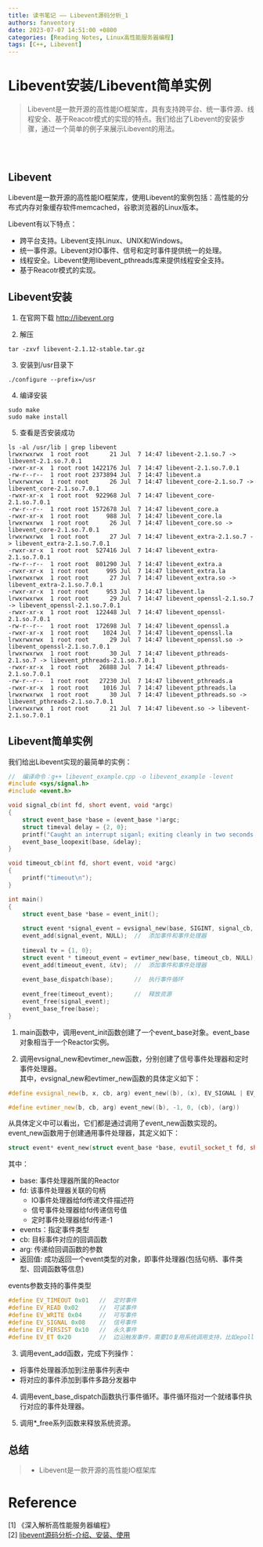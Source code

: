 ```yaml
---
title: 读书笔记 —— Libevent源码分析_1
authors: fanventory
date: 2023-07-07 14:51:00 +0800
categories: [Reading Notes, Linux高性能服务器编程]
tags: [C++, Libevent]
---
```


#  Libevent安装/Libevent简单实例
> Libevent是一款开源的高性能IO框架库，具有支持跨平台、统一事件源、线程安全、基于Reacotr模式的实现的特点。我们给出了Libevent的安装步骤，通过一个简单的例子来展示Libevent的用法。

<br>
<br>


## Libevent

Libevent是一款开源的高性能IO框架库，使用Libevent的案例包括：高性能的分布式内存对象缓存软件memcached，谷歌浏览器的Linux版本。

Libevent有以下特点：  
+ 跨平台支持。Libevent支持Linux、UNIX和Windows。
+ 统一事件源。Libevent对IO事件、信号和定时事件提供统一的处理。
+ 线程安全。Libevent使用libevent_pthreads库来提供线程安全支持。
+ 基于Reacotr模式的实现。

## Libevent安装

1. 在官网下载 http://libevent.org

2. 解压

```shell
tar -zxvf libevent-2.1.12-stable.tar.gz
```

3. 安装到/usr目录下

```shell
./configure --prefix=/usr
```

4. 编译安装

```shell
sudo make
sudo make install
```

5. 查看是否安装成功

```shell
ls -al /usr/lib | grep libevent
lrwxrwxrwx  1 root root      21 Jul  7 14:47 libevent-2.1.so.7 -> libevent-2.1.so.7.0.1
-rwxr-xr-x  1 root root 1422176 Jul  7 14:47 libevent-2.1.so.7.0.1
-rw-r--r--  1 root root 2373894 Jul  7 14:47 libevent.a
lrwxrwxrwx  1 root root      26 Jul  7 14:47 libevent_core-2.1.so.7 -> libevent_core-2.1.so.7.0.1
-rwxr-xr-x  1 root root  922968 Jul  7 14:47 libevent_core-2.1.so.7.0.1
-rw-r--r--  1 root root 1572678 Jul  7 14:47 libevent_core.a
-rwxr-xr-x  1 root root     988 Jul  7 14:47 libevent_core.la
lrwxrwxrwx  1 root root      26 Jul  7 14:47 libevent_core.so -> libevent_core-2.1.so.7.0.1
lrwxrwxrwx  1 root root      27 Jul  7 14:47 libevent_extra-2.1.so.7 -> libevent_extra-2.1.so.7.0.1
-rwxr-xr-x  1 root root  527416 Jul  7 14:47 libevent_extra-2.1.so.7.0.1
-rw-r--r--  1 root root  801290 Jul  7 14:47 libevent_extra.a
-rwxr-xr-x  1 root root     995 Jul  7 14:47 libevent_extra.la
lrwxrwxrwx  1 root root      27 Jul  7 14:47 libevent_extra.so -> libevent_extra-2.1.so.7.0.1
-rwxr-xr-x  1 root root     953 Jul  7 14:47 libevent.la
lrwxrwxrwx  1 root root      29 Jul  7 14:47 libevent_openssl-2.1.so.7 -> libevent_openssl-2.1.so.7.0.1
-rwxr-xr-x  1 root root  122448 Jul  7 14:47 libevent_openssl-2.1.so.7.0.1
-rw-r--r--  1 root root  172698 Jul  7 14:47 libevent_openssl.a
-rwxr-xr-x  1 root root    1024 Jul  7 14:47 libevent_openssl.la
lrwxrwxrwx  1 root root      29 Jul  7 14:47 libevent_openssl.so -> libevent_openssl-2.1.so.7.0.1
lrwxrwxrwx  1 root root      30 Jul  7 14:47 libevent_pthreads-2.1.so.7 -> libevent_pthreads-2.1.so.7.0.1
-rwxr-xr-x  1 root root   26888 Jul  7 14:47 libevent_pthreads-2.1.so.7.0.1
-rw-r--r--  1 root root   27230 Jul  7 14:47 libevent_pthreads.a
-rwxr-xr-x  1 root root    1016 Jul  7 14:47 libevent_pthreads.la
lrwxrwxrwx  1 root root      30 Jul  7 14:47 libevent_pthreads.so -> libevent_pthreads-2.1.so.7.0.1
lrwxrwxrwx  1 root root      21 Jul  7 14:47 libevent.so -> libevent-2.1.so.7.0.1
```

## Libevent简单实例

我们给出Libevent实现的最简单的实例：  

```c++
//  编译命令：g++ libevent_example.cpp -o libevent_example -levent
#include <sys/signal.h>
#include <event.h>

void signal_cb(int fd, short event, void *argc)
{
	struct event_base *base = (event_base *)argc;
	struct timeval delay = {2, 0};
	printf("Caught an interrupt siganl; exiting cleanly in two seconds...\n");
	event_base_loopexit(base, &delay);
}

void timeout_cb(int fd, short event, void *argc)
{
	printf("timeout\n");
}

int main()
{
	struct event_base *base = event_init();
	
	struct event *signal_event = evsignal_new(base, SIGINT, signal_cb, base);   //  创建信号事件
	event_add(signal_event, NULL);  //  添加事件和事件处理器
	
	timeval tv = {1, 0};
	struct event * timeout_event = evtimer_new(base, timeout_cb, NULL);   //  创建超时事件
	event_add(timeout_event, &tv);  //  添加事件和事件处理器
	
	event_base_dispatch(base);      //  执行事件循环
	
	event_free(timeout_event);      //  释放资源
	event_free(signal_event);
	event_base_free(base);
}
```

1. main函数中，调用event_init函数创建了一个event_base对象。event_base对象相当于一个Reactor实例。

2. 调用evsignal_new和evtimer_new函数，分别创建了信号事件处理器和定时事件处理器。  
其中，evsignal_new和evtimer_new函数的具体定义如下：  

```c++
#define evsignal_new(b, x, cb, arg) event_new((b), (x), EV_SIGNAL | EV_PERSIST (cb), (arg))

#define evtimer_new(b, cb, arg) event_new((b), -1, 0, (cb), (arg))
```

从具体定义中可以看出，它们都是通过调用了event_new函数实现的。event_new函数用于创建通用事件处理器，其定义如下：  

```c++
struct event* event_new(struct event_base *base, evutil_socket_t fd, short events, void (*cb)(evutil_socket_t, short, void*), void *arg);
```

其中：  
+ base: 事件处理器所属的Reactor
+ fd: 该事件处理器关联的句柄
  + IO事件处理器给fd传递文件描述符
  + 信号事件处理器给fd传递信号值
  + 定时事件处理器给fd传递-1
+ events：指定事件类型
+ cb: 目标事件对应的回调函数
+ arg: 传递给回调函数的参数
+ 返回值: 成功返回一个event类型的对象，即事件处理器(包括句柄、事件类型、回调函数等信息)

events参数支持的事件类型

```c++
#define EV_TIMEOUT 0x01   //  定时事件
#define EV_READ 0x02      //  可读事件
#define EV_WRITE 0x04     //  可写事件
#define EV_SIGNAL 0x08    //  信号事件
#define EV_PERSIST 0x10   //  永久事件
#define EV_ET 0x20        //  边沿触发事件，需要IO复用系统调用支持，比如epoll
```

3. 调用event_add函数，完成下列操作：

+ 将事件处理器添加到注册事件列表中
+ 将对应的事件添加到事件多路分发器中

4. 调用event_base_dispatch函数执行事件循环。事件循环指对一个就绪事件执行对应的事件处理器。

5. 调用*_free系列函数来释放系统资源。

## 总结
> + Libevent是一款开源的高性能IO框架库

# Reference
[1] 《深入解析高性能服务器编程》    
[2] [libevent源码分析-介绍、安装、使用](https://www.cnblogs.com/llguanli/p/7219030.html)